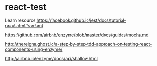 # react-test

Learn resource
https://facebook.github.io/jest/docs/tutorial-react.html#content

https://github.com/airbnb/enzyme/blob/master/docs/guides/mocha.md

http://thereignn.ghost.io/a-step-by-step-tdd-approach-on-testing-react-components-using-enzyme/

http://airbnb.io/enzyme/docs/api/shallow.html
